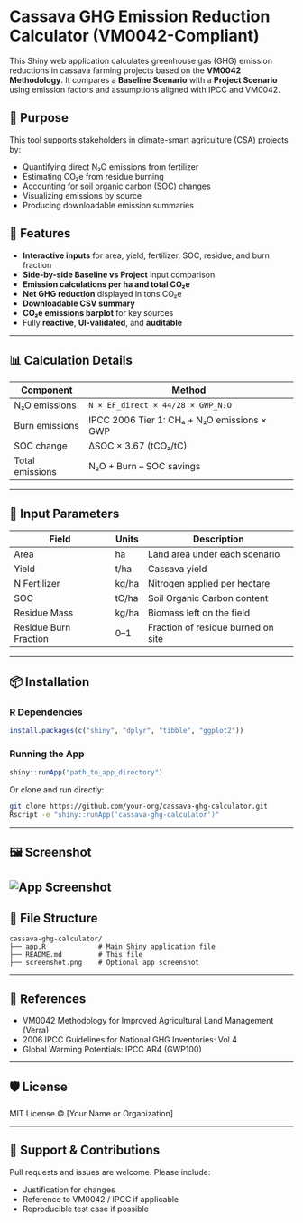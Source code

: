 # Cassava GHG Emission Reduction Calculator (VM0042-Compliant)

This Shiny web application calculates greenhouse gas (GHG) emission reductions in cassava farming projects based on the **VM0042 Methodology**. It compares a **Baseline Scenario** with a **Project Scenario** using emission factors and assumptions aligned with IPCC and VM0042.

## 🌱 Purpose

This tool supports stakeholders in climate-smart agriculture (CSA) projects by:

- Quantifying direct N₂O emissions from fertilizer
- Estimating CO₂e from residue burning
- Accounting for soil organic carbon (SOC) changes
- Visualizing emissions by source
- Producing downloadable emission summaries

## 🚀 Features

- **Interactive inputs** for area, yield, fertilizer, SOC, residue, and burn fraction
- **Side-by-side Baseline vs Project** input comparison
- **Emission calculations per ha and total CO₂e**
- **Net GHG reduction** displayed in tons CO₂e
- **Downloadable CSV summary**
- **CO₂e emissions barplot** for key sources
- Fully **reactive**, **UI-validated**, and **auditable**

---

## 📊 Calculation Details

| Component        | Method                                                   |
|------------------|-----------------------------------------------------------|
| N₂O emissions    | `N × EF_direct × 44/28 × GWP_N₂O`                         |
| Burn emissions   | IPCC 2006 Tier 1: CH₄ + N₂O emissions × GWP              |
| SOC change       | ΔSOC × 3.67 (tCO₂/tC)                                     |
| Total emissions  | N₂O + Burn – SOC savings                                  |

---

## 🧮 Input Parameters

| Field                | Units        | Description                                  |
|----------------------|--------------|----------------------------------------------|
| Area                 | ha           | Land area under each scenario                |
| Yield                | t/ha         | Cassava yield                                |
| N Fertilizer         | kg/ha        | Nitrogen applied per hectare                 |
| SOC                  | tC/ha        | Soil Organic Carbon content                  |
| Residue Mass         | kg/ha        | Biomass left on the field                    |
| Residue Burn Fraction| 0–1          | Fraction of residue burned on site           |

---

## 📦 Installation

### R Dependencies

```r
install.packages(c("shiny", "dplyr", "tibble", "ggplot2"))
```

### Running the App

```r
shiny::runApp("path_to_app_directory")
```

Or clone and run directly:

```bash
git clone https://github.com/your-org/cassava-ghg-calculator.git
Rscript -e "shiny::runApp('cassava-ghg-calculator')"
```

---

## 🖼️ Screenshot

![App Screenshot]([Action.png])
---

## 📁 File Structure

```
cassava-ghg-calculator/
├── app.R             # Main Shiny application file
├── README.md         # This file
├── screenshot.png    # Optional app screenshot
```

---

## 📘 References

- VM0042 Methodology for Improved Agricultural Land Management (Verra)
- 2006 IPCC Guidelines for National GHG Inventories: Vol 4
- Global Warming Potentials: IPCC AR4 (GWP100)

---

## 🛡️ License

MIT License © [Your Name or Organization]

---

## 🙋 Support & Contributions

Pull requests and issues are welcome. Please include:

- Justification for changes
- Reference to VM0042 / IPCC if applicable
- Reproducible test case if possible
